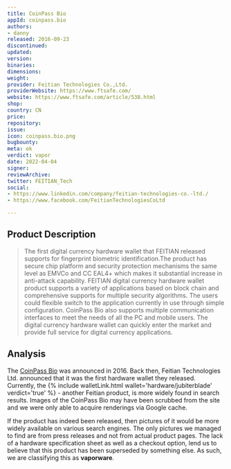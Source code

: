 ```yaml
---
title: CoinPass Bio
appId: coinpass.bio
authors:
- danny
released: 2016-09-23
discontinued: 
updated: 
version: 
binaries: 
dimensions: 
weight: 
provider: Feitian Technologies Co.,Ltd.
providerWebsite: https://www.ftsafe.com/
website: https://www.ftsafe.com/article/538.html
shop: 
country: CN
price: 
repository: 
issue: 
icon: coinpass.bio.png
bugbounty: 
meta: ok
verdict: vapor
date: 2022-04-04
signer: 
reviewArchive: 
twitter: FEITIAN_Tech
social:
- https://www.linkedin.com/company/feitian-technologies-co.-ltd./
- https://www.facebook.com/FeitianTechnologiesCoLtd

---
```


## Product Description

> The first digital currency hardware wallet that FEITIAN released supports for fingerprint biometric identification.The product has secure chip platform and security protection mechanisms the same level as EMVCo and CC EAL4+ which makes it substantial increase in anti-attack capability. FEITIAN digital currency hardware wallet product supports a variety of applications based on block chain and comprehensive supports for multiple security algorithms. The users could flexible switch to the application currently in use through simple configuration. CoinPass Bio also supports multiple communication interfaces to meet the needs of all the PC and mobile users. The digital currency hardware wallet can quickly enter the market and provide full service for digital currency applications.

## Analysis 

The [CoinPass Bio](https://www.ftsafe.com/article/538.html) was announced in 2016. Back then, Feitian Technologies Ltd. announced that it was the first hardware wallet they released. Currently, the {% include walletLink.html wallet='hardware/jubiterblade' verdict='true' %} - another Feitian product, is more widely found in search results. Images of the CoinPass Bio may have been scrubbed from the site and we were only able to acquire renderings via Google cache. 

If the product has indeed been released, then pictures of it would be more widely available on various search engines. The only pictures we managed to find are from press releases and not from actual product pages. The lack of a hardware specification sheet as well as a checkout option, lend us to believe that this product has been superseded by something else. As such, we are classifying this as **vaporware**.

